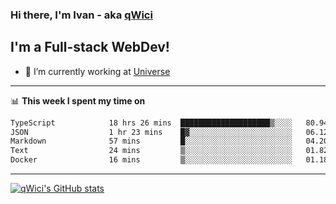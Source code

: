 ### Hi there, I'm Ivan - aka [qWici][website]

## I'm a Full-stack WebDev!
- 🔭 I’m currently working at [Universe][universe]

---

📊 **This week I spent my time on**
<!--START_SECTION:waka-->

```txt
TypeScript            18 hrs 26 mins  ████████████████████▒░░░░   80.94 %
JSON                  1 hr 23 mins    █▓░░░░░░░░░░░░░░░░░░░░░░░   06.12 %
Markdown              57 mins         █░░░░░░░░░░░░░░░░░░░░░░░░   04.20 %
Text                  24 mins         ▒░░░░░░░░░░░░░░░░░░░░░░░░   01.82 %
Docker                16 mins         ▒░░░░░░░░░░░░░░░░░░░░░░░░   01.18 %
```

<!--END_SECTION:waka-->

---

[![qWici's GitHub stats](https://github-readme-stats.vercel.app/api?username=qWici)](https://github.com/qWici/github-readme-stats)

[website]: https://devkucher.com
[twitter]: https://twitter.com/KucherDev
[linkedin]: https://www.linkedin.com/in/ivankucher
[universe]: https://universeapps.limited
